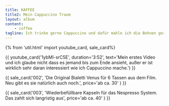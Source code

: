 ```yaml
---
title: KAFFEE
title2: Mein Cappuccino Traum
layout: album
content:
    - coffee
tagline: Ich trinke gerne Cappuccino und dafür mahle ich die Bohnen gerne per Hand.
---
```


{% from 'util.html' import youtube_card, sale_card%}


{{ youtube_card('1ybMI-srC5E', duration='3:52', text='Mein erstes Video und ich glaube nicht dass es jemand bis zum Ende ansieht, außer er ist wirklich sehr daran interessiert wie ich Cappuccino mache.') }}

{{ sale_card('002', 'Die Original Bialetti Venus für 6 Tassen aus dem Film. Neu gibt es sie natürlich auch noch.', price='ab ca. 30' ) }}

{{ sale_card('003', 'Wiederbefüllbare Kapseln für das Nespresso System. Das zahlt sich langristig aus', price='ab ca. 40' ) }}
